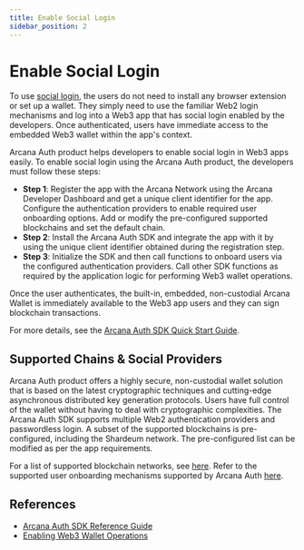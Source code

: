```yaml
---
title: Enable Social Login
sidebar_position: 2
---
```


# Enable Social Login

To use [social login](./introduction#using-social-login), the users do not need to install any browser extension or set up a wallet. They simply need to use the familiar Web2 login mechanisms and log into a Web3 app that has social login enabled by the developers. Once authenticated, users have immediate access to the embedded Web3 wallet within the app's context.

Arcana Auth product helps developers to enable social login in Web3 apps easily. To enable social login using the Arcana Auth product, the developers must follow these steps:

* **Step 1**: Register the app with the Arcana Network using the Arcana Developer Dashboard and get a unique client identifier for the app. Configure the authentication providers to enable required user onboarding options. Add or modify the pre-configured supported blockchains and set the default chain.
* **Step 2**: Install the Arcana Auth SDK and integrate the app with it by using the unique client identifier obtained during the registration step.
* **Step 3**: Initialize the SDK and then call functions to onboard users via the configured authentication providers. Call other SDK functions as required by the application logic for performing Web3 wallet operations.

Once the user authenticates, the built-in, embedded, non-custodial Arcana Wallet is immediately available to the Web3 app users and they can sign blockchain transactions.

For more details, see the [Arcana Auth SDK Quick Start Guide](https://docs.dev.arcana.network/auth-quick-start.html).

## Supported Chains & Social Providers

Arcana Auth product offers a highly secure, non-custodial wallet solution that is based on the latest cryptographic techniques and cutting-edge asynchronous distributed key generation protocols. Users have full control of the wallet without having to deal with cryptographic complexities. The Arcana Auth SDK supports multiple Web2 authentication providers and passwordless login. A subset of the supported blockchains is pre-configured, including the Shardeum network. The pre-configured list can be modified as per the app requirements.

For a list of supported blockchain networks, see [here](https://docs.arcana.network/state-of-the-arcana-auth.html#supported-blockchains). Refer to the supported user onboarding mechanisms supported by Arcana Auth [here](https://docs.arcana.network/state-of-the-arcana-auth.html#user-onboarding-options).

## References

* [Arcana Auth SDK Reference Guide](https://authsdk-ref-guide.netlify.app/)
* [Enabling Web3 Wallet Operations](https://docs.arcana.network/howto/arcana-wallet/index.html)